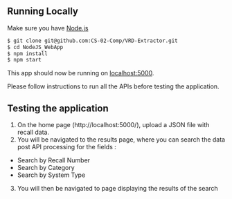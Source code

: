 ## Running Locally

Make sure you have [Node.js](http://nodejs.org/) 

```sh
$ git clone git@github.com:CS-02-Comp/VRD-Extractor.git
$ cd NodeJS_WebApp
$ npm install
$ npm start
```

This app should now be running on [localhost:5000](http://localhost:5000/).

Please follow instructions to run all the APIs before testing the application.

## Testing the application
1. On the home page (http://localhost:5000/), upload a JSON file with recall data.
2. You will be navigated to the results page, where you can search the data post API processing for the fields :
- Search by Recall Number
- Search by Category
- Search by System Type
3. You will then be navigated to page displaying the results of the search
